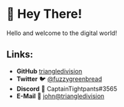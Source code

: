 # 👋 Hey There!
Hello and welcome to the digital world!

## Links:
- **GitHub** [triangledivision](https://github.com/triangledivision)
- **Twitter** 🐦 [@fuzzygreenbread](https://twitter.com/FuzzyGreenBread)
- **Discord** 💬 CaptainTightpants#3565
- **E-Mail** 📧 [john@triangledivision](mailto:john[at]triangledivision.com)